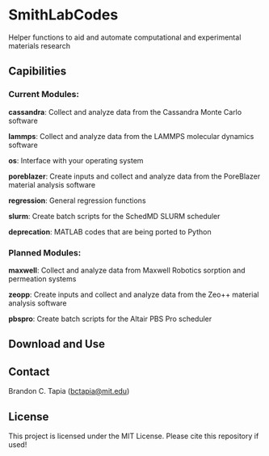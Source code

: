 # SmithLabCodes
Helper functions to aid and automate computational and experimental materials research

## Capibilities
### Current Modules:

**cassandra**: Collect and analyze data from the Cassandra Monte Carlo software

**lammps**: Collect and analyze data from the LAMMPS molecular dynamics software

**os**: Interface with your operating system

**poreblazer**: Create inputs and collect and analyze data from the PoreBlazer material analysis software

**regression**: General regression functions

**slurm**: Create batch scripts for the SchedMD SLURM scheduler

**deprecation**: MATLAB codes that are being ported to Python

### Planned Modules:

**maxwell**: Collect and analyze data from Maxwell Robotics sorption and permeation systems

**zeopp**: Create inputs and collect and analyze data from the Zeo++ material analysis software

**pbspro**: Create batch scripts for the Altair PBS Pro scheduler

## Download and Use


## Contact
Brandon C. Tapia (bctapia@mit.edu)

## License
This project is licensed under the MIT License. Please cite this repository if used!
